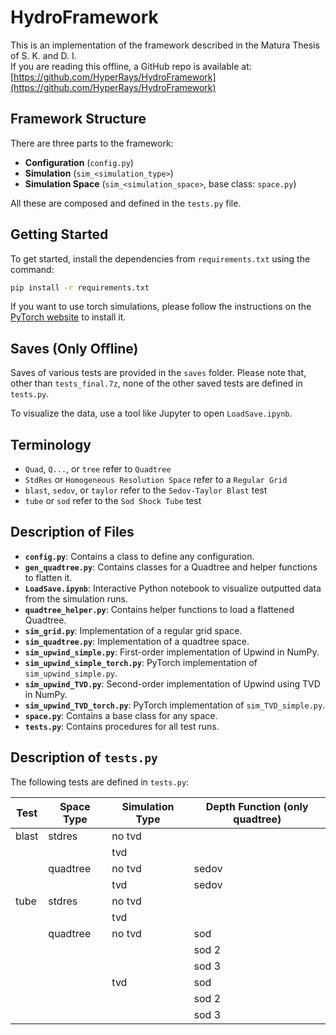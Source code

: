 # HydroFramework

This is an implementation of the framework described in the Matura Thesis of S. K. and D. I.  
If you are reading this offline, a GitHub repo is available at: [https://github.com/HyperRays/HydroFramework](https://github.com/HyperRays/HydroFramework)

## Framework Structure

There are three parts to the framework:

- **Configuration** (`config.py`)
- **Simulation** (`sim_<simulation_type>`)
- **Simulation Space** (`sim_<simulation_space>`, base class: `space.py`)

All these are composed and defined in the `tests.py` file.

## Getting Started

To get started, install the dependencies from `requirements.txt` using the command:

```bash
pip install -r requirements.txt
```

If you want to use torch simulations, please follow the instructions on the [PyTorch website](https://pytorch.org) to install it.

## Saves (Only Offline)

Saves of various tests are provided in the `saves` folder. Please note that, other than `tests_final.7z`, none of the other saved tests are defined in `tests.py`.

To visualize the data, use a tool like Jupyter to open `LoadSave.ipynb`.

## Terminology

- `Quad`, `Q...`, or `tree` refer to `Quadtree`
- `StdRes` or `Homogeneous Resolution Space` refer to a `Regular Grid`
- `blast`, `sedov`, or `taylor` refer to the `Sedov-Taylor Blast` test
- `tube` or `sod` refer to the `Sod Shock Tube` test

## Description of Files

- **`config.py`**: Contains a class to define any configuration.
- **`gen_quadtree.py`**: Contains classes for a Quadtree and helper functions to flatten it.
- **`LoadSave.ipynb`**: Interactive Python notebook to visualize outputted data from the simulation runs.
- **`quadtree_helper.py`**: Contains helper functions to load a flattened Quadtree.
- **`sim_grid.py`**: Implementation of a regular grid space.
- **`sim_quadtree.py`**: Implementation of a quadtree space.
- **`sim_upwind_simple.py`**: First-order implementation of Upwind in NumPy.
- **`sim_upwind_simple_torch.py`**: PyTorch implementation of `sim_upwind_simple.py`.
- **`sim_upwind_TVD.py`**: Second-order implementation of Upwind using TVD in NumPy.
- **`sim_upwind_TVD_torch.py`**: PyTorch implementation of `sim_TVD_simple.py`.
- **`space.py`**: Contains a base class for any space.
- **`tests.py`**: Contains procedures for all test runs.

## Description of `tests.py`

The following tests are defined in `tests.py`:

| Test   | Space Type  | Simulation Type | Depth Function (only quadtree) |
|--------|-------------|-----------------|--------------------------------|
| blast  | stdres      | no tvd           |                                |
|        |             | tvd             |                                |
|        | quadtree    | no tvd           | sedov                          |
|        |             | tvd             | sedov                          |
| tube   | stdres      | no tvd           |                                |
|        |             | tvd             |                                |
|        | quadtree    | no tvd           | sod                            |
|        |             |                 | sod 2                          |
|        |             |                 | sod 3                          |
|        |             | tvd             | sod                            |
|        |             |                 | sod 2                          |
|        |             |                 | sod 3                          |

